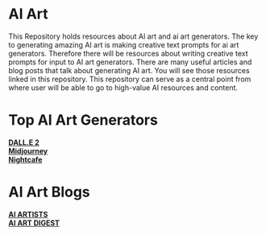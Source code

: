 # AI Art
This Repository holds resources about AI art and ai art generators. The key to generating amazing AI art is making creative text prompts for ai art generators. 
Therefore there  will be resources about writing creative text prompts for input to AI art generators. There are many useful articles and blog posts that talk about generating AI art. You will see those resources linked in this repository.
This repository can serve as a central point from where user will be able to go to high-value AI resources and content.
# Top AI Art Generators
__[DALL.E 2](https://openai.com/dall-e-2/)__    
__[Midjourney](https://midjourney.com/)__   
__[Nightcafe](https://creator.nightcafe.studio/)__
# AI Art Blogs
__[AI ARTISTS](https://aiartists.org/)__  
__[AI ART DIGEST](https://www.aiartdigest.com)__    
